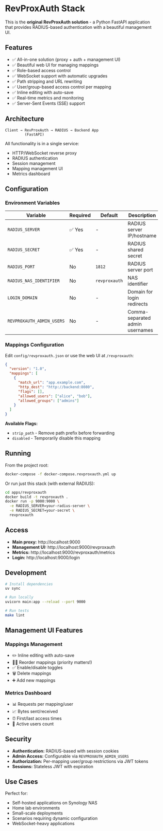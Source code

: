 # RevProxAuth Stack

This is the **original RevProxAuth solution** - a Python FastAPI application that provides RADIUS-based authentication with a beautiful management UI.

## Features

- ✅ All-in-one solution (proxy + auth + management UI)
- ✅ Beautiful web UI for managing mappings
- ✅ Role-based access control
- ✅ WebSocket support with automatic upgrades
- ✅ Path stripping and URL rewriting
- ✅ User/group-based access control per mapping
- ✅ Inline editing with auto-save
- ✅ Real-time metrics and monitoring
- ✅ Server-Sent Events (SSE) support

## Architecture

```
Client → RevProxAuth → RADIUS → Backend App
         (FastAPI)
```

All functionality is in a single service:
- HTTP/WebSocket reverse proxy
- RADIUS authentication
- Session management
- Mapping management UI
- Metrics dashboard

## Configuration

### Environment Variables

| Variable | Required | Default | Description |
|----------|----------|---------|-------------|
| `RADIUS_SERVER` | ✅ Yes | - | RADIUS server IP/hostname |
| `RADIUS_SECRET` | ✅ Yes | - | RADIUS shared secret |
| `RADIUS_PORT` | No | `1812` | RADIUS server port |
| `RADIUS_NAS_IDENTIFIER` | No | `revproxauth` | NAS identifier |
| `LOGIN_DOMAIN` | No | - | Domain for login redirects |
| `REVPROXAUTH_ADMIN_USERS` | No | - | Comma-separated admin usernames |

### Mappings Configuration

Edit `config/revproxauth.json` or use the web UI at `/revproxauth`:

```json
{
  "version": "1.0",
  "mappings": [
    {
      "match_url": "app.example.com",
      "http_dest": "http://backend:8080",
      "flags": [],
      "allowed_users": ["alice", "bob"],
      "allowed_groups": ["admins"]
    }
  ]
}
```

**Available Flags:**
- `strip_path` - Remove path prefix before forwarding
- `disabled` - Temporarily disable this mapping

## Running

From the project root:

```bash
docker-compose -f docker-compose.revproxauth.yml up
```

Or run just this stack (with external RADIUS):

```bash
cd apps/revproxauth
docker build -t revproxauth .
docker run -p 9000:9000 \
  -e RADIUS_SERVER=your-radius-server \
  -e RADIUS_SECRET=your-secret \
  revproxauth
```

## Access

- **Main proxy:** http://localhost:9000
- **Management UI:** http://localhost:9000/revproxauth
- **Metrics:** http://localhost:9000/revproxauth/metrics
- **Login:** http://localhost:9000/login

## Development

```bash
# Install dependencies
uv sync

# Run locally
uvicorn main:app --reload --port 9000

# Run tests
make lint
```

## Management UI Features

### Mappings Management
- ✏️ Inline editing with auto-save
- 🔼🔽 Reorder mappings (priority matters!)
- ✅ Enable/disable toggles
- 🗑️ Delete mappings
- ➕ Add new mappings

### Metrics Dashboard
- 📊 Requests per mapping/user
- 📈 Bytes sent/received
- ⏰ First/last access times
- 👥 Active users count

## Security

- **Authentication:** RADIUS-based with session cookies
- **Admin Access:** Configurable via `REVPROXAUTH_ADMIN_USERS`
- **Authorization:** Per-mapping user/group restrictions via JWT tokens
- **Sessions:** Stateless JWT with expiration

## Use Cases

Perfect for:
- Self-hosted applications on Synology NAS
- Home lab environments
- Small-scale deployments
- Scenarios requiring dynamic configuration
- WebSocket-heavy applications
